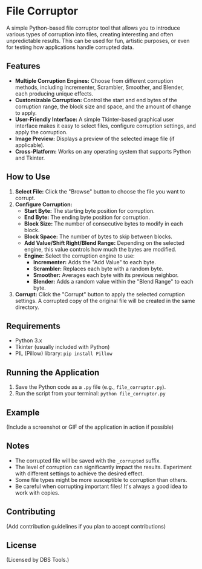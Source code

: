 # File Corruptor

A simple Python-based file corruptor tool that allows you to introduce various types of corruption into files, creating interesting and often unpredictable results.  This can be used for fun, artistic purposes, or even for testing how applications handle corrupted data.

## Features

*   **Multiple Corruption Engines:** Choose from different corruption methods, including Incrementer, Scrambler, Smoother, and Blender, each producing unique effects.
*   **Customizable Corruption:** Control the start and end bytes of the corruption range, the block size and space, and the amount of change to apply.
*   **User-Friendly Interface:** A simple Tkinter-based graphical user interface makes it easy to select files, configure corruption settings, and apply the corruption.
*   **Image Preview:** Displays a preview of the selected image file (if applicable).
*   **Cross-Platform:** Works on any operating system that supports Python and Tkinter.

## How to Use

1.  **Select File:** Click the "Browse" button to choose the file you want to corrupt.
2.  **Configure Corruption:**
    *   **Start Byte:** The starting byte position for corruption.
    *   **End Byte:** The ending byte position for corruption.
    *   **Block Size:** The number of consecutive bytes to modify in each block.
    *   **Block Space:** The number of bytes to skip between blocks.
    *   **Add Value/Shift Right/Blend Range:** Depending on the selected engine, this value controls how much the bytes are modified.
    *   **Engine:** Select the corruption engine to use:
        *   **Incrementer:** Adds the "Add Value" to each byte.
        *   **Scrambler:** Replaces each byte with a random byte.
        *   **Smoother:** Averages each byte with its previous neighbor.
        *   **Blender:** Adds a random value within the "Blend Range" to each byte.
3.  **Corrupt:** Click the "Corrupt" button to apply the selected corruption settings. A corrupted copy of the original file will be created in the same directory.

## Requirements

*   Python 3.x
*   Tkinter (usually included with Python)
*   PIL (Pillow) library: `pip install Pillow`

## Running the Application

1.  Save the Python code as a `.py` file (e.g., `file_corruptor.py`).
2.  Run the script from your terminal: `python file_corruptor.py`

## Example

(Include a screenshot or GIF of the application in action if possible)

## Notes

*   The corrupted file will be saved with the `_corrupted` suffix.
*   The level of corruption can significantly impact the results. Experiment with different settings to achieve the desired effect.
*   Some file types might be more susceptible to corruption than others.
*   Be careful when corrupting important files! It's always a good idea to work with copies.

## Contributing

(Add contribution guidelines if you plan to accept contributions)

## License

(Licensed by DBS Tools.)